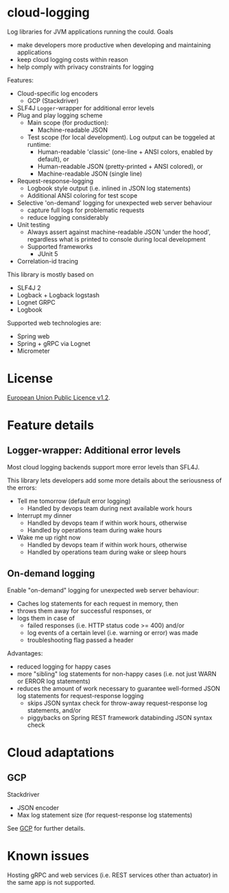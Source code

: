 # cloud-logging
Log libraries for JVM applications running the could. Goals

 * make developers more productive when developing and maintaining applications
 * keep cloud logging costs within reason
 * help comply with privacy constraints for logging

Features:

 * Cloud-specific log encoders
   * GCP (Stackdriver)
 * SLF4J `Logger`-wrapper for additional error levels 
 * Plug and play logging scheme
   * Main scope (for production):
     * Machine-readable JSON 
   * Test scope (for local development). Log output can be toggeled at runtime:
     * Human-readable 'classic' (one-line + ANSI colors, enabled by default), or
     * Human-readable JSON (pretty-printed + ANSI colored), or
     * Machine-readable JSON (single line)
 * Request-response-logging
     * Logbook style output (i.e. inlined in JSON log statements)
     * Additional ANSI coloring for test scope
 * Selective 'on-demand' logging for unexpected web server behaviour
     * capture full logs for problematic requests
     * reduce logging considerably
 * Unit testing
   * Always assert against machine-readable JSON 'under the hood', regardless what is printed to console during local development
   * Supported frameworks
     * JUnit 5
 * Correlation-id tracing

This library is mostly based on

 * SLF4J 2
 * Logback + Logback logstash
 * Lognet GRPC
 * Logbook

Supported web technologies are:

 * Spring web
 * Spring + gRPC via Lognet
 * Micrometer

# License
[European Union Public Licence v1.2](https://eupl.eu/).

# Feature details

## Logger-wrapper: Additional error levels
Most cloud logging backends support more error levels than SFL4J. 

This library lets developers add some more details about the seriousness of the errors:

* Tell me tomorrow (default error logging)
    * Handled by devops team during next available work hours
* Interrupt my dinner
    * Handled by devops team if within work hours, otherwise
    * Handled by operations team during wake hours
* Wake me up right now
    * Handled by devops team if within work hours, otherwise
    * Handled by operations team during wake or sleep hours

## On-demand logging
Enable "on-demand" logging for unexpected web server behaviour:

  * Caches log statements for each request in memory, then
  * throws them away for successful responses, or
  * logs them in case of
      * failed responses (i.e. HTTP status code >= 400) and/or
      * log events of a certain level (i.e. warning or error) was made
      * troubleshooting flag passed a header

Advantages:

  * reduced logging for happy cases
  * more "sibling" log statements for non-happy cases (i.e. not just WARN or ERROR log statements)
  * reduces the amount of work necessary to guarantee well-formed JSON log statements for request-response logging
      * skips JSON syntax check for throw-away request-response log statements, and/or
      * piggybacks on Spring REST framework databinding JSON syntax check 

# Cloud adaptations

## GCP
Stackdriver 

 * JSON encoder
 * Max log statement size (for request-response log statements)

See [GCP](gcp) for further details.

# Known issues
Hosting gRPC and web services (i.e. REST services other than actuator) in the same app is not supported.

